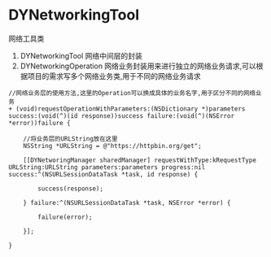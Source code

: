 # DYNetworkingTool
网络工具类

1. DYNetworkingTool 
网络中间层的封装
2. DYNetworkingOperation 
网络业务封装用来进行独立的网络业务请求,可以根据项目的需求写多个网络业务类,用于不同的网络业务请求

```
//网络业务层的使用方法,这里的Operation可以换成具体的业务名字,用于区分不同的网络业务
+ (void)requestOperationWithParameters:(NSDictionary *)parameters success:(void(^)(id response))success failure:(void(^)(NSError *error))failure {
    
    //将业务层的URLString放在这里
    NSString *URLString = @"https://httpbin.org/get";
    
    [[DYNetworingManager sharedManager] requestWithType:kRequestType URLString:URLString parameters:parameters progress:nil success:^(NSURLSessionDataTask *task, id response) {
        
        success(response);
        
    } failure:^(NSURLSessionDataTask *task, NSError *error) {
        
        failure(error);
        
    }];
    
}
```
